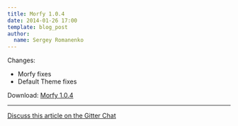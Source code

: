 ```yaml
---
title: Morfy 1.0.4
date: 2014-01-26 17:00
template: blog_post
author:
  name: Sergey Romanenko
---
```


Changes:     
* Morfy fixes  
* Default Theme fixes  

Download: [Morfy 1.0.4](https://github.com/morfy-cms/morfy/archive/v1.0.4.zip)

<hr>  

[<i class="fa fa-comments"></i> Discuss this article on the Gitter Chat](https://gitter.im/morfy-cms/morfy)  
